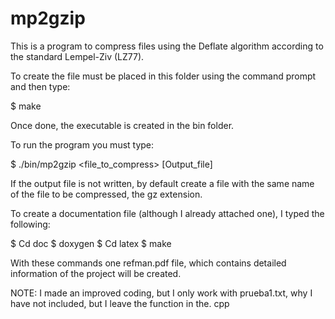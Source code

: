 mp2gzip
=======

This is a program to compress files using the Deflate algorithm according to the standard Lempel-Ziv (LZ77). 


To create the file must be placed in this folder using the command prompt and 
then type: 

$ make 



Once done, the executable is created in the bin folder. 


To run the program you must type: 

$ ./bin/mp2gzip <file_to_compress> [Output_file] 



If the output file is not written, by default create a file with the same name of the file to be compressed, 
the gz extension. 


To create a documentation file (although I already attached one), 
I typed the following: 

$ Cd doc 
$ doxygen 
$ Cd latex 
$ make 



With these commands one refman.pdf file, which contains detailed information of the project will be created. 



NOTE: I made an improved coding, but I only work with prueba1.txt, 
why I have not included, but I leave the function in the. cpp
